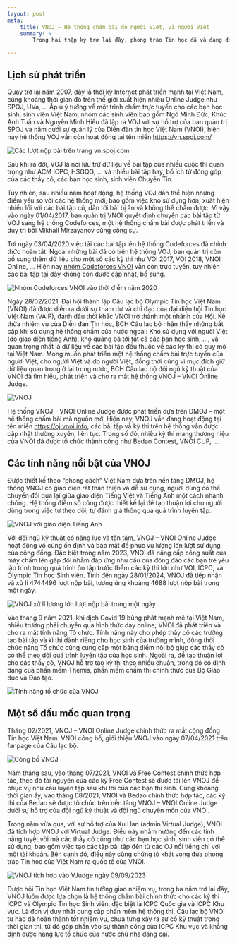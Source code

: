 ```yaml
---
layout: post
meta:
    title: VNOJ – Hệ thống chấm bài do người Việt, vì người Việt
    summary: >
        Trong hai thập kỷ trở lại đây, phong trào Tin học đã và đang diễn ra sôi nổi trên khắp cả nước nhờ vào sự phổ cập Internet và sự phát triển của các hệ thống chấm bài trực tuyến, cho phép các bạn học sinh, sinh viên và những người có đam mê có thể luyện tập mọi lúc, mọi nơi.

---
```


## Lịch sử phát triển

Quay trở lại năm 2007, đây là thời kỳ Internet phát triển mạnh tại Việt Nam, cùng khoảng thời gian đó trên thế giới xuất hiện nhiều Online Judge như SPOJ, UVa, … Ấp ủ ý tưởng về một trình chấm trực tuyến cho các bạn học sinh, sinh viên Việt Nam, nhóm các sinh viên bao gồm Ngô Minh Đức, Khúc Anh Tuấn và Nguyễn Minh Hiếu đã lập ra VOJ với sự hỗ trợ của ban quản trị SPOJ và nằm dưới sự quản lý của Diễn đàn tin học Việt Nam (VNOI), hiện nay hệ thống VOJ vẫn còn hoạt động tại tên miền <https://vn.spoj.com/>

![Các lượt nộp bài trên trang vn.spoj.com](../assets/vnoj/image1.jpg)

Sau khi ra đời, VOJ là nơi lưu trữ dữ liệu về bài tập của nhiều cuộc thi quan trọng như ACM ICPC, HSGQG, … và nhiều bài tập hay, bổ ích từ đóng góp của các thầy cô, các bạn học sinh, sinh viên Chuyên Tin.

Tuy nhiên, sau nhiều năm hoạt động, hệ thống VOJ dần thể hiện những điểm yếu so với các hệ thống mới, bao gồm việc khó sử dụng hơn, xuất hiện nhiều lỗi với các bài tập cũ, dẫn tới bài bị ẩn và không thể chấm được. Vì vậy vào ngày 01/04/2017, ban quản trị VNOI quyết định chuyển các bài tập từ VOJ sang hệ thống Codeforces, một hệ thống chấm bài được phát triển và duy trì bởi Mikhail Mirzayanov cùng cộng sự. 

Tới ngày 03/04/2020 việc tải các bài tập lên hệ thống Codeforces đã chính thức hoàn tất. Ngoài những bài đã có trên hệ thống VOJ, ban quản trị còn bổ sung thêm dữ liệu cho một số các kỳ thi như VOI 2017, VOI 2018, VNOI Online, … Hiện nay [nhóm Codeforces VNOI](<https://codeforces.com/group/FLVn1Sc504/>) vẫn còn trực tuyến, tuy nhiên các bài tập tại đây không còn được cập nhật, bổ sung.

![Nhóm Codeforces VNOI vào thời điểm năm 2020](../assets/vnoj/image2.jpg)

Ngày 28/02/2021, Đại hội thành lập Câu lạc bộ Olympic Tin học Việt Nam (VNOI) đã được diễn ra dưới sự tham dự và chỉ đạo của đại diện hội Tin học Việt Nam (VAIP), đánh dấu thời khắc VNOI trở thành một nhánh của Hội. Kế thừa nhiệm vụ của Diễn đàn Tin học, BCH Câu lạc bộ nhận thấy những bất cập khi sử dụng hệ thống chấm của nước ngoài: Khó sử dụng với người Việt (do giao diện tiếng Anh), khó quảng bá tới tất cả các bạn học sinh, …, và quan trọng nhất là dữ liệu về các bài tập đều thuộc về các kỳ thi có quy mô tại Việt Nam. Mong muốn phát triển một hệ thống chấm bài trực tuyến của người Việt, cho người Việt và do người Việt, đồng thời cũng vì mục đích giữ dữ liệu quan trọng ở lại trong nước, BCH Câu lạc bộ đội ngũ kỹ thuật của VNOI đã tìm hiểu, phát triển và cho ra mắt hệ thống VNOJ – VNOI Online Judge.

![VNOJ](../assets/vnoj/image3.jpg)

Hệ thống VNOJ – VNOI Online Judge được phát triển dựa trên DMOJ – một hệ thống chấm bài mã nguồn mở. Hiện nay, VNOJ vẫn đang hoạt động tại tên miền <https://oj.vnoi.info>, các bài tập và kỳ thi trên hệ thống vẫn được cập nhật thường xuyên, liên tục. Trong số đó, nhiều kỳ thi mang thương hiệu của VNOI đã được tổ chức thành công như Bedao Contest, VNOI CUP, …. 

## Các tính năng nổi bật của VNOJ

Được thiết kế theo “phong cách” Việt Nam dựa trên nền tảng DMOJ, hệ thống VNOJ có giao diện rất thân thiện và dễ sử dụng, người dùng có thể chuyển đổi qua lại giữa giao diện Tiếng Việt và Tiếng Anh một cách nhanh chóng. Hệ thống điểm số cũng được thiết kế lại để tạo thuận lợi cho người dùng trong việc tự theo dõi, tự đánh giá thông qua quá trình luyện tập. 

![VNOJ với giao diện Tiếng Anh](../assets/vnoj/image4.jpg)

Với đội ngũ kỹ thuật có năng lực và tận tâm, VNOJ – VNOI Online Judge hoạt động vô cùng ổn định và bảo mật để phục vụ lượng lớn lượt sử dụng của cộng đồng. Đặc biệt trong năm 2023, VNOI đã nâng cấp công suất của máy chấm lên gấp đôi nhằm đáp ứng nhu cầu của đông đảo các bạn trẻ yêu lập trình trong quá trình ôn tập trước thềm các kỳ thi lớn như VOI, ICPC, và Olympic Tin học Sinh viên. Tính đến ngày 28/01/2024, VNOJ đã tiếp nhận và xử lí 4744496 lượt nộp bài, tương ứng khoảng 4688 lượt nộp bài trong một ngày.

![VNOJ xử lí lượng lớn lượt nộp bài trong một ngày](../assets/vnoj/image6.jpg)

Vào tháng 9 năm 2021, khi dịch Covid 19 bùng phát mạnh mẽ tại Việt Nam, nhiều trường phải chuyển qua hình thức dạy online; VNOI đã phát triển và cho ra mắt tính năng Tổ chức. Tính năng này cho phép thầy cô các trường tạo bài tập và kì thi dành riêng cho học sinh của trường mình, đồng thời chức năng Tổ chức cũng cung cấp một bảng điểm nội bộ giúp các thầy cô có thể theo dõi quá trình luyện tập của học sinh. Ngoài ra, để tạo thuận lợi cho các thầy cô, VNOJ hỗ trợ tạo kỳ thi theo nhiều chuẩn, trong đó có định dạng của phần mềm Themis, phần mềm chấm thi chính thức của Bộ Giáo dục và Đào tạo.


![Tính năng tổ chức của VNOJ](../assets/vnoj/image7.jpg)

## Một số dấu mốc quan trọng

Tháng 02/2021, VNOJ – VNOI Online Judge chính thức ra mắt cộng đồng Tin học Việt Nam.  VNOI công bố, giới thiệu VNOJ vào ngày 07/04/2021 trên fanpage của Câu lạc bộ.

![Công bố VNOJ](../assets/vnoj/image8.jpg)

Năm tháng sau, vào tháng 07/2021, VNOI và Free Contest chính thức hợp tác, theo đó tài nguyên của các kỳ Free Contest sẽ được tải lên VNOJ để phục vụ nhu cầu luyện tập sau khi thi của các bạn thí sinh. Cùng khoảng thời gian ấy, vào tháng 08/2021, VNOI và Bedao chính thức hợp tác, các kỳ thi của Bedao sẽ được tổ chức trên nền tảng VNOJ – VNOI Online Judge dưới sự hỗ trợ của đội ngũ kỹ thuật và đội ngũ chuyên môn của VNOI.

Trong năm vừa qua, với sự hỗ trợ của Xu Han (admin Virtual Judge), VNOI đã tích hợp VNOJ với Virtual Judge. Điều này nhằm hướng đến các tính năng tuyệt vời mà các thầy cô cũng như các bạn học sinh, sinh viên có thể sử dụng, bao gồm việc tạo các tập bài tập đến từ các OJ nổi tiếng chỉ với một tài khoản. Bên cạnh đó, điều này cũng chứng tỏ khát vọng đưa phong trào Tin học của Việt Nam ra quốc tế của VNOI.

![VNOJ tích hợp vào VJudge ngày 09/09/2023](../assets/vnoj/image9.jpg)

Được hội Tin học Việt Nam tin tưởng giao nhiệm vụ, trong ba năm trở lại đây, VNOJ luôn được lựa chọn là hệ thống chấm bài chính thức cho các kỳ thi ICPC và Olympic Tin học Sinh viên, đặc biệt là ICPC Quốc gia và ICPC Khu vực. Là đơn vị duy nhất cung cấp phần mềm hệ thống thi, Câu lạc bộ VNOI tự hào đã hoàn thành tốt nhiệm vụ, chưa từng xảy ra sự cố kỹ thuật trong thời gian thi, từ đó góp phần vào sự thành công của ICPC Khu vực và khẳng định được năng lực tổ chức của nước chủ nhà đăng cai.

